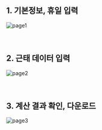 

## 1. 기본정보, 휴일 입력  
![page1](/home/sukhyun/wage/image/pagedata_1.png)
<br>  
<br>  

## 2. 근태 데이터 입력  
![page2](/home/sukhyun/wage/image/pagedata_2.png)
<br>  
<br>  

## 3. 계산 결과 확인, 다운로드  
![page3](/home/sukhyun/wage/image/pagedata_3.png)
